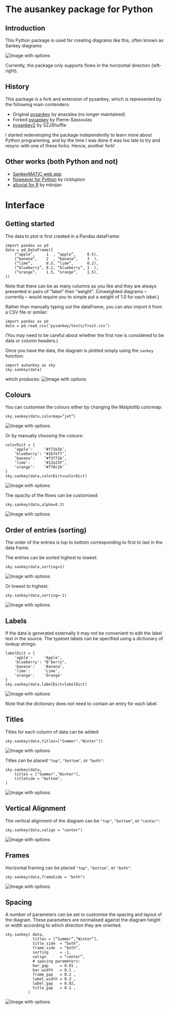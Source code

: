 # The ausankey package for Python

## Introduction

This Python package is used for creating diagrams like this, often known as Sankey diagrams:

![Image with options](frame3_many.png)

Currently, the package only supports flows in the horizontal direction (left-right).

## History

This package is a fork and extension of pysankey, which is represented by the following main contenders:

* Original [pysankey](https://github.com/anazalea/pySankey) by anazalea (no longer maintained)
* Forked [pysankey](https://github.com/Pierre-Sassoulas/pySankey/) by Pierre-Sassoulas
* [pysankey2](https://github.com/SZJShuffle/pySankey2/) by SZJShuffle

I started redeveloping the package independently to learn more about Python programming, and by the time I was done it was too late to try and resync with one of these forks. Hence, another fork!

## Other works (both Python and not)

* [SankeyMATIC web app](https://sankeymatic.com)
* [floweaver for Python](https://github.com/ricklupton/floweaver) by ricklupton
* [alluvial for R](https://github.com/mbojan/alluvial) by mbojan

# Interface

## Getting started

The data to plot is first created in a Pandas dataFrame:

```
import pandas as pd
data = pd.DataFrame([
    (“apple”,     1  , “apple”,     0.5),
    (“banana”,    2  , “banana”,    3  ),
    (“lime”,      0.5, “lime”,      0.2),
    (“blueberry”, 0.2, “blueberry”, 1  ),
    (“orange”,    1.5, “orange”,    1.5),
])
```
Note that there can be as many columns as you like and they are always presented in pairs of “label” then “weight”. (Unweighted diagrams – currently – would require you to simple put a weight of 1.0 for each label.)

Rather than manually typing out the dataFrame, you can also import it from a CSV file or similar:
```
import pandas as pd
data = pd.read_csv(‘pysankey/tests/fruit.csv’)
```
(You may need to be careful about whether the first row is considered to be data or column headers.)

Once you have the data, the diagram is plotted simply using the `sankey` function:
```
import auSankey as sky
sky.sankey(data)
```
which produces:
![Image with options](fruits_default.png)


## Colours

You can customise the colours either by changing the Matplotlib colormap:
```
sky.sankey(data,colormap=“jet”)
```
![Image with options](fruits_jet.png)

Or by manually choosing the colours:
```
colorDict = {
    ‘apple’:     ‘#f71b1b’,
    ‘blueberry’: ‘#1b7ef7’,
    ‘banana’:    ‘#f3f71b’,
    ‘lime’:      ‘#12e23f’,
    ‘orange’:    ‘#f78c1b’
}
sky.sankey(data,colorDict=colorDict)
```
![Image with options](fruits_colordict.png)

The opacity of the flows can be customised:
```
sky.sankey(data,alpha=0.3)
```
![Image with options](fruits_alpha.png)


## Order of entries (sorting)

The order of the entries is top to bottom corresponding to first to last in the data frame.

The entries can be sorted highest to lowest:
```
sky.sankey(data,sorting=1)
```
![Image with options](fruits_sort_p1.png)

Or lowest to highest:
```
sky.sankey(data,sorting=-1)
```
![Image with options](fruits_sort_n1.png)


## Labels

If the data is generated externally it may not be convenient to edit the label text in the source. The typeset labels can be specified using a dictionary of lookup strings:
```
labelDict = {
    'apple':     'Apple',
    'blueberry': "B'berry",
    'banana':    'Banana',
    'lime':      'Lime',
    'orange':    'Orange'
}
sky.sankey(data,labelDict=labelDict)
```
![Image with options](fruits_labeldict.png)

Note that the dictionary does not need to contain an entry for each label. 


## Titles

Titles for each column of data can be added:
```
sky.sankey(data,titles=["Summer","Winter"])
```
![Image with options](fruits_titles.png)

Titles can be placed `"top"`, `"bottom"`, or `"both"`:
```
sky.sankey(data,
    titles = ["Summer","Winter"],
    titleSide = "bottom",
)
```
![Image with options](fruits_titles_bottom.png)


## Vertical Alignment

The vertical alignment of the diagram can be  `"top"`, `"bottom"`, or `"center"`:
```
sky.sankey(data,valign = "center")
```
![Image with options](fruits_valign.png)


## Frames

Horizontal framing can be placed `"top"`, `"bottom"`, or `"both"`: 
```
sky.sankey(data,frameSide = "both")
```
![Image with options](fruits_frame.png)


## Spacing

A number of parameters can be set to customise the spacing and layout of the diagram. These parameters are normalised against the diagram height or width according to which direction they are oriented. 
```
sky.sankey( data,
            titles = [“Summer”,”Winter”],
            title_side  = “both”,
            frame_side  = “both”,
            sorting     = -1,
            valign      = “center”,
            # spacing parameters:
            bar_gap     = 0.01 ,
            bar_width   = 0.1 ,
            frame_gap   = 0.2 ,
            label_width = 0.3 ,
            label_gap   = 0.02,
            title_gap   = 0.1 ,
          )
 ```
![Image with options](fruits_spacing.png)

